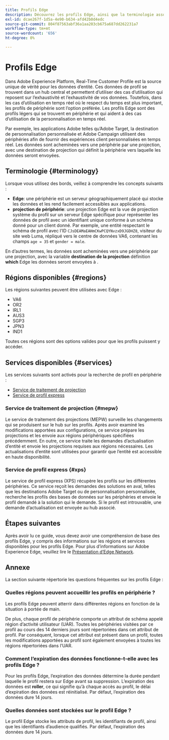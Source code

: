 ```yaml
---
title: Profils Edge
description: Découvrez les profils Edge, ainsi que la terminologie associée, les régions disponibles pour les profils Edge et les services disponibles pour les profils Edge.
exl-id: dcae267f-1d5a-4e90-b634-afd42b0d4edc
source-git-commit: 804f87563abf36a1aa203cb675a687dd262231a7
workflow-type: tm+mt
source-wordcount: '656'
ht-degree: 0%

---
```


# Profils Edge

Dans Adobe Experience Platform, Real-Time Customer Profile est la source unique de vérité pour les données d’entité. Ces données de profil se trouvent dans un hub central et permettent d’utiliser des cas d’utilisation qui reposent sur l’exhaustivité et l’exhaustivité de vos données. Toutefois, dans les cas d’utilisation en temps réel où le respect du temps est plus important, les profils de périphérie sont l’option préférée. Les profils Edge sont des profils légers qui se trouvent en périphérie et qui aident à des cas d’utilisation de la personnalisation en temps réel.

Par exemple, les applications Adobe telles qu’Adobe Target, la destination de personnalisation personnalisée et Adobe Campaign utilisent des périphéries afin de fournir des expériences client personnalisées en temps réel. Les données sont acheminées vers une périphérie par une projection, avec une destination de projection qui définit la périphérie vers laquelle les données seront envoyées.

## Terminologie {#terminology}

Lorsque vous utilisez des bords, veillez à comprendre les concepts suivants :

- **Edge**: une périphérie est un serveur géographiquement placé qui stocke les données et les rend facilement accessibles aux applications.
- **projection de périphérie**: une projection Edge est la vue de projection système du profil sur un serveur Edge spécifique pour représenter les données de profil avec un identifiant unique conforme à un schéma donné pour un client donné. Par exemple, une entité respectant le schéma de profil avec l’ID `CJsDEAMaEAHmCKwPCQYNvzxD9JGDHZ8`, visiteur du site web Luma, répliqué vers le centre de données VA6, contenant les champs `age = 35` et `gender = male`.

En d’autres termes, les données sont acheminées vers une périphérie par une projection, avec la variable **destination de la projection** définition **which** Edge les données seront envoyées à .

## Régions disponibles {#regions}

Les régions suivantes peuvent être utilisées avec Edge :

- VA6
- OR2
- IRL1
- AUS3
- SGP3
- JPN3
- IND1

Toutes ces régions sont des options valides pour que les profils puissent y accéder.

## Services disponibles {#services}

Les services suivants sont activés pour la recherche de profil en périphérie :

- [Service de traitement de projection](#mepw)
- [Service de profil express](#xps)

### Service de traitement de projection {#mepw}

Le service de traitement des projections (MEPW) surveille les changements qui se produisent sur le hub sur les profils. Après avoir examiné les modifications apportées aux configurations, ce service prépare les projections et les envoie aux régions périphériques spécifiées précédemment. En outre, ce service traite les demandes d’actualisation d’entité et envoie les projections requises aux régions nécessaires. Les actualisations d’entité sont utilisées pour garantir que l’entité est accessible en haute disponibilité.

### Service de profil express {#xps}

Le service de profil express (XPS) récupère les profils sur les différentes périphéries. Ce service reçoit les demandes des solutions en aval, telles que les destinations Adobe Target ou de personnalisation personnalisée, recherche les profils des bases de données sur les périphéries et envoie le profil demandé à la solution qui le demande. Si le profil est introuvable, une demande d’actualisation est envoyée au hub associé.

## Étapes suivantes

Après avoir lu ce guide, vous devez avoir une compréhension de base des profils Edge, y compris des informations sur les régions et services disponibles pour les profils Edge. Pour plus d’informations sur Adobe Experience Edge, veuillez lire le [Présentation d’Edge Network](../web-sdk/home.md#edge-network).

## Annexe

La section suivante répertorie les questions fréquentes sur les profils Edge :

### Quelles régions peuvent accueillir les profils en périphérie ?

Les profils Edge peuvent atterrir dans différentes régions en fonction de la situation à portée de main.

De plus, chaque profil de périphérie comporte un attribut de schéma appelé région d’activité utilisateur (UAR). Toutes les périphéries visitées par ce profil au cours des 14 derniers jours sont répertoriées dans cet attribut de profil. Par conséquent, lorsque cet attribut est présent dans un profil, toutes les modifications apportées au profil sont également envoyées à toutes les régions répertoriées dans l’UAR.

### Comment l’expiration des données fonctionne-t-elle avec les profils Edge ?

Pour les profils Edge, l’expiration des données détermine la durée pendant laquelle le profil restera sur Edge avant sa suppression. L’expiration des données est **roller**, ce qui signifie qu’à chaque accès au profil, le délai d’expiration des données est réinitialisé. Par défaut, l’expiration des données dure 14 jours.

### Quelles données sont stockées sur le profil Edge ?

Le profil Edge stocke les attributs de profil, les identifiants de profil, ainsi que les identifiants d’audience qualifiés. Par défaut, l’expiration des données dure 14 jours.
